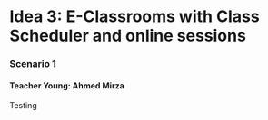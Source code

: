 # Idea 3: E-Classrooms with Class Scheduler and online sessions
### Scenario 1
#### Teacher Young: Ahmed Mirza

Testing
